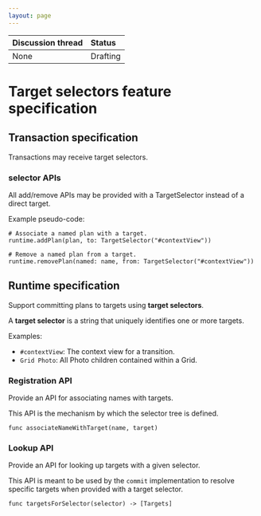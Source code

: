 ```yaml
---
layout: page
---
```



| Discussion thread | Status |
|:------------------|:-------|
| None | Drafting |

# Target selectors feature specification

## Transaction specification

Transactions may receive target selectors.

### selector APIs

All add\/remove APIs may be provided with a TargetSelector instead of a direct target.

Example pseudo-code:

```
# Associate a named plan with a target.
runtime.addPlan(plan, to: TargetSelector("#contextView"))

# Remove a named plan from a target.
runtime.removePlan(named: name, from: TargetSelector("#contextView"))
```

## Runtime specification

Support committing plans to targets using **target selectors**.

A **target selector** is a string that uniquely identifies one or more targets.

Examples:

* `#contextView`: The context view for a transition.
* `Grid Photo`: All Photo children contained within a Grid.

### Registration API

Provide an API for associating names with targets.

This API is the mechanism by which the selector tree is defined.

```
func associateNameWithTarget(name, target)
```

### Lookup API

Provide an API for looking up targets with a given selector.

This API is meant to be used by the `commit` implementation to resolve specific targets when provided with a target selector.

```
func targetsForSelector(selector) -> [Targets]
```


